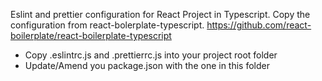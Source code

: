 Eslint and prettier configuration for React Project in Typescript. Copy the configuration from react-bolerplate-typescript. https://github.com/react-boilerplate/react-boilerplate-typescript

- Copy .eslintrc.js and .prettierrc.js into your project root folder
- Update/Amend you package.json with the one in this folder
